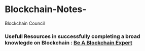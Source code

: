 # Blockchain-Notes-
Blockchain Council


### Usefull Resources in successfully completing a broad knowlegde on Blockchain  : <u>Be A Blockchain Expert
